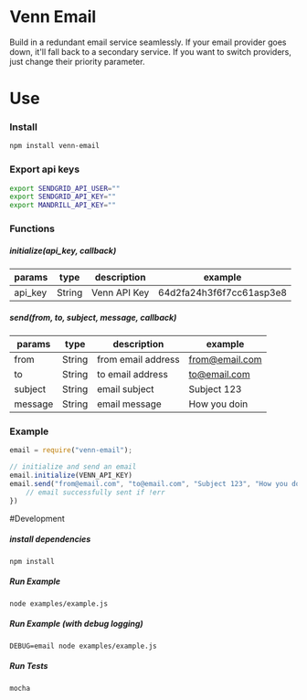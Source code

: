 # Venn Email
Build in a redundant email service seamlessly. If your email provider goes down, it'll fall back to a secondary service. If you want to switch providers, just change their priority parameter.

# Use

### Install
```bash
npm install venn-email
```

### Export api keys
```bash
export SENDGRID_API_USER=""
export SENDGRID_API_KEY=""
export MANDRILL_API_KEY=""
```
### Functions
##### initialize(api_key, callback)
|params         | type   |    description      | example                    |
|---------------| ----   |   --------------------------- | ------------     |
|api_key        | String |   Venn API Key    | 64d2fa24h3f6f7cc61asp3e8         |
##### send(from, to, subject, message, callback)
|params         | type   |    description      | example                    |
|---------------| ----   |   --------------------------- | ------------     |
|from           | String |   from email address    | from@email.com         |
|to             | String |   to email address      | to@email.com           |
|subject        | String |   email subject         | Subject 123            |
|message        | String |   email message         | How you doin           |

### Example
```js
email = require("venn-email");

// initialize and send an email
email.initialize(VENN_API_KEY)
email.send("from@email.com", "to@email.com", "Subject 123", "How you doin", function(err, result){
	// email successfully sent if !err
})
```



#Development

##### install dependencies
```
npm install
```

##### Run Example
```
node examples/example.js
```

##### Run Example (with debug logging)
```
DEBUG=email node examples/example.js
```

##### Run Tests
```
mocha
```



